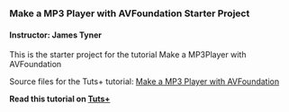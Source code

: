 ### Make a MP3 Player with AVFoundation Starter Project
#### Instructor: James Tyner

This is the starter project for the tutorial Make a MP3Player with AVFoundation

Source files for the Tuts+ tutorial: [Make a MP3 Player with AVFoundation
](http://.tutsplus.com/tutorials/make-a-mp3-player-with-avfoundation--cms-24482)

**Read this tutorial on [Tuts+](https://code.tutsplus.com)**